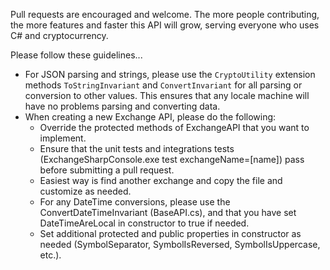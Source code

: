Pull requests are encouraged and welcome. The more people contributing, the more features and faster this API will grow, serving everyone who uses C# and cryptocurrency.

Please follow these guidelines...
- For JSON parsing and strings, please use the ```CryptoUtility``` extension methods ```ToStringInvariant``` and ```ConvertInvariant``` for all parsing or conversion to other values. This ensures that any locale machine will have no problems parsing and converting data.
- When creating a new Exchange API, please do the following:
  - Override the protected methods of ExchangeAPI that you want to implement.
  - Ensure that the unit tests and integrations tests (ExchangeSharpConsole.exe test exchangeName=[name]) pass before submitting a pull request.
  - Easiest way is find another exchange and copy the file and customize as needed.
  - For any DateTime conversions, please use the ConvertDateTimeInvariant (BaseAPI.cs), and that you have set DateTimeAreLocal in constructor to true if needed.
  - Set additional protected and public properties in constructor as needed (SymbolSeparator, SymbolIsReversed, SymbolIsUppercase, etc.).
 



